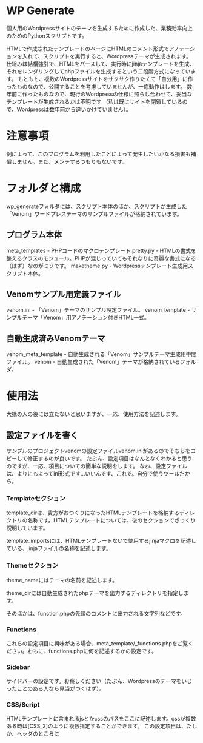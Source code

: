 # WP Generate

個人用のWordpressサイトのテーマを生成するために作成した、業務効率向上のためのPythonスクリプトです。

HTMLで作成されたテンプレートのページにHTMLのコメント形式でアノテーションを入れて、スクリプトを実行すると、Wordpressテーマが生成されます。
仕組みは結構強引で、HTMLをパースして、実行時にjinjaテンプレートを生成、それをレンダリングしてphpファイルを生成するという二段階方式になっています。
もともと、複数のWordpressサイトをサクサク作りたくて「自分用」に作ったものなので、公開することを考慮していませんが、一応動作はします。
数年前に作ったものなので、現行のWordpressの仕様に照らし合わせて、妥当なテンプレートが生成されるかは不明です
（私は既にサイトを閉鎖しているので、Wordpressは数年前から追いかけていません）。

# 注意事項

例によって、このプログラムを利用したことによって発生したいかなる損害も補償しません。また、メンテするつもりもないです。

# フォルダと構成

wp_generateフォルダには、スクリプト本体のほか、スクリプトが生成した「Venom」ワードプレステーマのサンプルファイルが格納されています。

## プログラム本体
meta_templates - PHPコードのマクロテンプレート
pretty.py - HTMLの書式を整えるクラスのモジュール。PHPが混じっていてもそれなりに奇麗な書式になる（はず）なのがミソです。
maketheme.py - Wordpressテンプレート生成用スクリプト本体。

## Venomサンプル用定義ファイル
venom.ini - 「Venom」テーマのサンプル設定ファイル。
venom_template - サンプルテーマ「Venom」用アノテーション付きHTML一式。

## 自動生成済みVenomテーマ
venom_meta_template - 自動生成される「Venom」サンプルテーマ生成用中間ファイル。
venom - 自動生成された「Venom」テーマが格納されているフォルダ。

# 使用法

大抵の人の役には立たないと思いますが、一応、使用方法を記述します。

## 設定ファイルを書く

サンプルのプロジェクトvenomの設定ファイルvenom.iniがあるのでそちらをコピーして修正するのが良いです。
たぶん、設定項目はなんとなくわかると思うのですが、一応、項目についての簡単な説明をします。
なお、設定ファイルは、よりにもよってini形式です…いいんです、これで。自分で使うツールだから。

### Templateセクション

template_dirは、貴方がおつくりになったHTMLテンプレートを格納するディレクトリの名称です。HTMLテンプレートについては、後のセクションでざっくり説明しています。

template_importsには、HTMLテンプレートないで使用するjinjaマクロを記述している、jinjaファイルの名称を記述します。

### Themeセクション
theme_nameにはテーマの名前を記述します。

theme_dirには自動生成されたphpテーマを出力するディレクトリを指定します。

そのほかは、function.phpの先頭のコメントに出力される文字列などです。

### Functions

これらの設定項目に興味がある場合、meta_template/\_functions.phpをご覧ください。おもに、functions.phpに何を記述するかの設定です。

### Sidebar
サイドバーの設定です。お察しください（たぶん、Wordpressのテーマをいじったことのある人なら見当がつくはず）。

### CSS/Script
HTMLテンプレートに含まれるjsとかcssのパスをここに記述します。cssが複数ある時は[CSS_2]のように複数指定することができます。
この設定項目は、たしか、ヘッダのところに<script>、<link>タグとして挿入される内容だったような気がする。

## HTMLでサイトのテンプレートを作る

まず、HTMLでhomeやarchive、index、single、search...等々おなじみのWordpressテンプレートのphpに対応するページをHTMLでおもむろに生成します。
それすら面倒くさいという方は、html_genereateというHTMLページのたたき台を作るスクリプトが私のリポジトリにありますので、興味があればご使用ください。
ページが出来たら、HTMLのコメント形式でアノテーションを入れるのですが、使用を細かく説明するのが面倒なので、簡単に例を示します。

### HTMLヘッダの例

<pre>
<!-- %PAGE:
    page_type           = 'archive',
    has_comment         = False,
    has_navigation      = True,
    template            = '_main.jinja',
    content_template    = 'template-parts/content',
    content_type        = 'archive'
-->
</pre>

これはarchive.phpを生成するための雛形archive.htmlに書くべきヘッダの例です。
必ずこの書式で、HTMLファイルの先頭に書いてください。

### タグの置き換え

<pre>
<!-- %inline: post_thumbnail() -->
　<img style="max-width: 100%" src="img/thumbnail.jpeg">
<!-- %end_inline -->
</pre>

デザインの段階だと、見た目を調整したりいろいろしたいのでダミーの画像などを入れると思います。
そういった部分をphpのコードに置き換えるため、上記のような書式を用いることができます。
上の例だと、%inline～%end_inlineで囲まれた部分が、サムネイルを挿入するphpコードに置き換えられます。
置き換え元のphpコードは、meta_template/\_common.jinjaにjinjaマクロとして定義されています。
いいかえると、post_thumbnail()によって置き換えられるphpコードが気にいらない場合は、
\_common.jinjaのマクロを修正すればよいということです
（ただ、そういう使用法は想定していません、そこまで手間をかけると、自動生成のメリットがないので…）。

なお、これはサムネイルの例ですが、当然サムネイル以外にも、一時的に入れたlorem ipsumを要約に置き換えるなどなど、種々のマクロが定義されています。

<pre>
<!-- %inline: php.the_except() -->
  <p>Lorem ipsum dolor sit amet, consectetur adipiscing elit, sed do eiusmod tempor incididunt ut labore et dolore magna aliqua.</p>
<!-- %end_inline -->
</pre>

こんな感じです。この場合、<p>タグのローレムイプサムが、記事の要約を挿入するphp呼び出しに置き換えられます。

マクロの定義については、meta_template/\_common.jinjaでまとめて定義しています。
本来一つ一つのマクロについて説明を書くべきなのかもしれませんが、結局、単なる置き換えなので当該ファイルを見た方が早いと思われます。
    
### ファイルの切り出し
    
通常、Wordpressのテンプレートを作る際は、index.htmlなどのファイルを一個作り、切り出してphpファイルにコピペなどの不毛な作業が生じます。
そもそも、このツールはそのコピペ作業が面倒で作ったものなのでした。ということで、下記のような記法を用いることでphpファイルの切り出し範囲を指定できます。
    
<pre>
<!-- %begin: "index.jinja" -->
                <!-- primary -->
                <div id="primary" class="content-area">					
                    <main id="main" class="site-main">
                        <!-- %block: "main_area" --><!-- %end_block -->
<!-- %begin: "template-parts/content-index.jinja" -->
                        <article id="post-666" class="post post-featured">
                            <header class="entry-header">
                                <!-- %inline: php.entry_title() -->
                                <h1 class="entry-title">Article Title</h1>
                                <!-- %end_inline -->
                            </header>
　　　　　　　　　　　　　...（中略）...
                           
                                    <!-- %inline: php.cat_links() -->
                                    <span class="cat-links"><a href="#" rel="category tag">Categoty</a></span>
                                    <!-- %end_inline -->

                                    <!-- %inline: php.tag_links() -->
                                    <span class="tags-links"><a href="#" rel="tag">Tag1</a>, <a href="#" rel="tag">Tag2</a></span>
                                    <!-- %end_inline -->
                                </div>                                
                            </footer>
                        </article>
<!-- %end:"content-index.jinja" -->
                    </main>
                </div> <!-- #primary -->
<!-- %end: "index.jinja" -->
</pre>
    
コメントとして、%begin、%endなどのディレクティブを指定することで、その範囲をphpファイルとして切り出すことができます。
上記の例ですと、id="primary"のdivタグが、index.phpとして切り出されることになるわけです。
こうすると、HTMLカンプをいちいち切り貼りすることなく、HTMLでデザイン、アノテーション付け、テンプレート生成という一連の作業をスムーズに行うことができるのです！
また、テーマを生成した後で、レイアウトやデザインを修正する場合も、HTMLを直して、phpに反映などの作業は必要なくなります。
大元のHTMLを直して、テーマ全体を再生成してしまえばそれでOKですので、修正箇所が減るわけです。

ちなみに、上記の例ではindex.phpの中に、template-parts/content-index.jinjaが入れ子で入っています。
これは、#primaryの<div>内にある<article>タグの内容がさらに切り出されてtemplate-parts/content-index.phpとして生成されることを意味します。
このように%begin~%endディレクティブは入れ子にすることが可能です。
    
header.php、footer.php、sidebar.phpも同様に生成できますが、こちらに関してはindex.phpに相当するindex.htmlで一度だけアノテーションをつければOKです。

### 実例を見てみる

実際にアノテーションの入ったHTMLテンプレートサンプルがvenom_templateフォルダに入っていますので、そちらの形式に倣って作ればOKです。
なお、このプログラムはコメント部分を識別するため、HTMLをパースしています。
よって、HTMLが不正なフォーマットだと動作しません（例外を吐いて止まります）。
使用するHTMLテンプレートは、オンラインのチェッカーなどを利用し、事前に正しいHTML5形式になっていることを確認してください。

## テンプレートを生成する

maketheme.pyをシェルなどから直接実行します。
ただし、作りかけのため、テンプレート生成用の設定ファイル名がスクリプトにハードコードされたままです。

メイン処理（if __name__ == '__main__'以降）にサンプルのテンプレート名venomが文字列として入っていますので、
その部分をご自分のテンプレート設定ファイル名に置き換えてご使用ください（foo.iniなら、venomをfooに置き換える）。

## ライセンス
    
決めていません。そもそも、テンプレートを生成するツールなので、これ自体を配布する必要性ってない気がします。
よってライセンスどころか、誰かがこれを配布するという事態も想定していません。
もちろん、使うのは自由ですので、改造するなりなんなりして、ご自由にお使いください。
    

